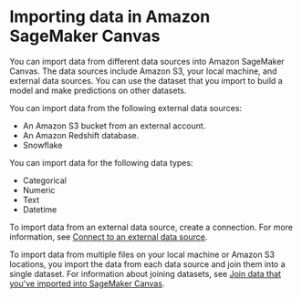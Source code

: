 # Importing data in Amazon SageMaker Canvas<a name="canvas-importing-data"></a>

You can import data from different data sources into Amazon SageMaker Canvas\. The data sources include Amazon S3, your local machine, and external data sources\. You can use the dataset that you import to build a model and make predictions on other datasets\.

You can import data from the following external data sources:
+ An Amazon S3 bucket from an external account\.
+ An Amazon Redshift database\.
+ Snowflake

You can import data for the following data types:
+ Categorical
+ Numeric
+ Text
+ Datetime

To import data from an external data source, create a connection\. For more information, see [Connect to an external data source](canvas-connecting-external.md)\.

To import data from multiple files on your local machine or Amazon S3 locations, you import the data from each data source and join them into a single dataset\. For information about joining datasets, see [Join data that you've imported into SageMaker Canvas](canvas-joining-data.md)\.